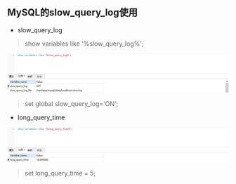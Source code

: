 ## **MySQL的slow_query_log使用**

- slow_query_log

> show variables like '%slow_query_log%';

![](assets/MySQL的slow_query_log使用/slow_query_log.jpg)

> set global slow_query_log='ON';

- long_query_time

![](assets/MySQL的slow_query_log使用/long_query_time.jpg)

> set long_query_time = 5;